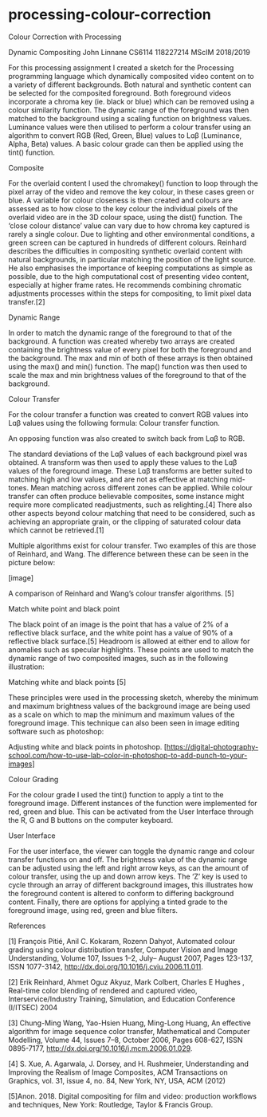 # processing-colour-correction
Colour Correction with Processing


Dynamic Compositing
John Linnane 
CS6114 
118227214 
MScIM 2018/2019

For this processing assignment I created a sketch for the Processing programming language which dynamically composited video content on to a variety of different backgrounds. Both natural and synthetic content can be selected for the composited foreground. Both foreground videos incorporate a chroma key (ie. black or blue) which can be removed using a colour similarity function. The dynamic range of the foreground was then matched to the background using a scaling function on brightness values. Luminance values were then utilised to perform a colour transfer using an algorithm to convert RGB (Red, Green, Blue) values to Lɑβ (Luminance, Alpha, Beta) values. A basic colour grade can then be applied using the tint() function.

Composite

For the overlaid content I used the chromakey() function to loop through the pixel array of the video and remove the key colour, in these cases green or blue. A variable for colour closeness is then created and colours are assessed as to how close to the key colour the individual pixels of the overlaid video are in the 3D colour space, using the dist() function. The ‘close colour distance’ value can vary due to how chroma key captured is rarely a single colour. Due to lighting and other environmental conditions, a green screen can be captured in hundreds of different colours. Reinhard describes the difficulties in compositing synthetic overlaid content with natural backgrounds, in particular matching the position of the light source. He also emphasises the importance of keeping computations as simple as possible, due to the high computational cost of presenting video content, especially at higher frame rates. He recommends combining chromatic adjustments processes within the steps for compositing, to limit pixel data transfer.[2]

Dynamic Range
 
In order to match the dynamic range of the foreground to that of the background. A function was created whereby two arrays are created containing the brightness value of every pixel for both the foreground and the background. The max and min of both of these arrays is then obtained using the max() and min() function. The map() function was then used to scale the max and min brightness values of the foreground to that of the background.

Colour Transfer

For the colour transfer a function was created to convert RGB values into Lɑβ values using the following formula:
Colour transfer function.

An opposing function was also created to switch back from Lɑβ to RGB.

The standard deviations of the Lɑβ values of each background pixel was obtained. A transform was then used to apply these values to the Lɑβ values of the foreground image. These Lɑβ transforms are better suited to matching high and low values, and are not as effective at matching mid-tones. Mean matching across different zones can be applied. While colour transfer can often produce believable composites, some instance might require more complicated readjustments, such as relighting.[4] There also other aspects beyond colour matching that need to be considered, such as achieving an appropriate grain, or the clipping of saturated colour data which cannot be retrieved.[1]

Multiple algorithms exist for colour transfer. Two examples of this are those of Reinhard, and Wang. The difference between these can be seen in the picture below:

[image]

A comparison of Reinhard and Wang’s colour transfer algorithms. [5]

Match white point and black point

The black point of an image is the point that has a value of 2% of a reflective black surface, and the white point has a value of 90% of a reflective black surface.[5] Headroom is allowed at either end to allow for anomalies such as specular highlights. These points are used to match the dynamic range of two composited images, such as in the following illustration:

Matching white and black points [5]
 

These principles were used in the processing sketch, whereby the minimum and maximum brightness values of the background image are being used as a scale on which to map the minimum and maximum values of the foreground image. This technique can also been seen in image editing software such as photoshop:

Adjusting white and black points in photoshop. [https://digital-photography-school.com/how-to-use-lab-color-in-photoshop-to-add-punch-to-your-images]

Colour Grading

For the colour grade I used the tint() function to apply a tint to the foreground image. Different instances of the function were implemented for red, green and blue. This can be activated from the User Interface through the R, G and B buttons on the computer keyboard.

User Interface

For the user interface, the viewer can toggle the dynamic range and colour transfer functions on and off. The brightness value of the dynamic range can be adjusted using the left and right arrow keys, as can the amount of colour transfer, using the up and down arrow keys. The ‘Z’ key is used to cycle through an array of different background images, this illustrates how the foreground content is altered to conform to differing background content. Finally, there are options for applying a tinted grade to the foreground image, using red, green and blue filters.
 
References

[1] François Pitié, Anil C. Kokaram, Rozenn Dahyot, Automated colour grading using colour distribution transfer, Computer Vision and Image Understanding, Volume 107, Issues 1–2, July– August 2007, Pages 123-137, ISSN 1077-3142, http://dx.doi.org/10.1016/j.cviu.2006.11.011.

[2] Erik Reinhard, Ahmet Oguz Akyuz, Mark Colbert, Charles E Hughes , Real-time color blending of rendered and captured video, Interservice/Industry Training, Simulation, and Education Conference (I/ITSEC) 2004

[3] Chung-Ming Wang, Yao-Hsien Huang, Ming-Long Huang, An effective algorithm for image sequence color transfer, Mathematical and Computer Modelling, Volume 44, Issues 7–8, October 2006, Pages 608-627, ISSN 0895-7177, http://dx.doi.org/10.1016/j.mcm.2006.01.029.

[4] S. Xue, A. Agarwala, J. Dorsey, and H. Rushmeier, Understanding and Improving the Realism of Image Composites, ACM Transactions on Graphics, vol. 31, issue 4, no. 84, New York, NY, USA, ACM (2012)

[5]Anon. 2018. Digital compositing for film and video: production workflows and techniques, New York: Routledge, Taylor & Francis Group.
